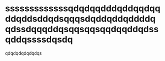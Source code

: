 # sssssssssssssqdqdqqdddqddqqdqqddqddsddqdsqqqsdqddqddqddddqqdssdqqqddqsqqsqqsqqdqqddqdssqddqssssdqsdq
qdqdqdqdqdqdqs
